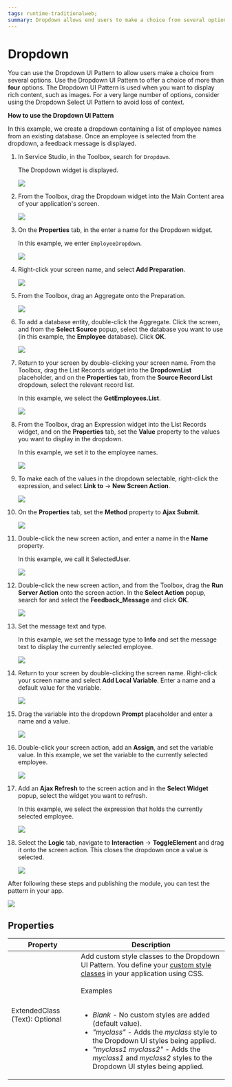 ```yaml
---
tags: runtime-traditionalweb; 
summary: Dropdown allows end users to make a choice from several options.
---
```


# Dropdown

You can use the Dropdown UI Pattern to allow users make a choice from several options. Use the Dropdown UI Pattern to offer a choice of more than **four** options. The Dropdown UI Pattern is used when you want to display rich content, such as images. For a very large number of options, consider using the Dropdown Select UI Pattern to avoid loss of context.

**How to use the Dropdown UI Pattern**

In this example, we create a dropdown containing a list of employee names from an existing database. Once an employee is selected from the dropdown, a feedback message is displayed.

1. In Service Studio, in the Toolbox, search for `Dropdown`.

    The Dropdown widget is displayed.

    ![](<images/dropdown-1-ss.png>)

1. From the Toolbox, drag the Dropdown widget into the Main Content area of your application's screen.

    ![](<images/dropdown-2-ss.png?width=800>)

1. On the **Properties** tab, in the enter a name for the Dropdown widget.

    In this example, we enter `EmployeeDropdown`.

    ![](<images/dropdown-5-ss.png?width=800>)

1. Right-click your screen name, and select **Add Preparation**.  

    ![](<images/dropdown-6-ss.png?width=800>)

1. From the Toolbox, drag an Aggregate onto the Preparation.

    ![](<images/dropdown-7-ss.png?width=800>)

1. To add a database entity, double-click the Aggregate. Click the screen, and from the **Select Source** popup, select the database you want to use (in this example, the **Employee** database). Click **OK**.

    ![](<images/dropdown-8-ss.png?width=800>)

1. Return to your screen by double-clicking your screen name. From the Toolbox, drag the List Records widget into the **DropdownList** placeholder, and on the **Properties** tab, from the **Source Record List** dropdown, select the relevant record list.

    In this example, we select the **GetEmployees.List**.

    ![](<images/dropdown-9-ss.png?width=800>)

1. From the Toolbox, drag an Expression widget into the List Records widget, and on the **Properties** tab, set the **Value** property to the values you want to display in the dropdown.

    In this example, we set it to the employee names.

    ![](<images/dropdown-10-ss.png?width=800>)

1. To make each of the values in the dropdown selectable, right-click the expression, and select **Link to** -> **New Screen Action**.

    ![](<images/dropdown-11-ss.png?width=800>)

1. On the **Properties** tab, set the **Method** property to **Ajax Submit**.

    ![](<images/dropdown-14-ss.png?width=800>)

1. Double-click the new screen action, and enter a name in the **Name** property.

    In this example, we call it SelectedUser.

    ![](<images/dropdown-20-ss.png?width=800>)

1. Double-click the new screen action, and from the Toolbox, drag the **Run Server Action** onto the screen action. In the **Select Action** popup, search for and select the **Feedback_Message** and click **OK**.

    ![](<images/dropdown-12-ss.png?width=800.png>)

1. Set the message text and type.

    In this example, we set the message type to **Info** and set the message text to display the currently selected employee.

    ![](<images/dropdown-13-ss.png?width=800>)

1. Return to your screen by double-clicking the screen name. Right-click your screen name and select **Add Local Variable**. Enter a name and a default value for the variable.

    ![](<images/dropdown-22-ss.png?width=800>)

1. Drag the variable into the dropdown **Prompt** placeholder and enter a name and a value.  

    ![](<images/dropdown-21-ss.png?width=800>)

1. Double-click your screen action, add an **Assign**, and set the variable value. In this example, we set the variable to the currently selected employee.

    ![](<images/dropdown-3-ss.png?width=800>)

1. Add an **Ajax Refresh** to the screen action and in the **Select Widget** popup, select the widget you want to refresh.

    In this example, we select the expression that holds the currently selected employee.

    ![](<images/dropdown-4-ss.png?width=800>)

1. Select the **Logic** tab, navigate to **Interaction** -> **ToggleElement** and drag it onto the screen action. This closes the dropdown once a value is selected.

    ![](<images/dropdown-15-ss.png?width=800>)

After following these steps and publishing the module, you can test the pattern in your app.

![](<images/dropdown-19-ss.png?width=800>)

## Properties

| Property | Description |
|---|---|
| ExtendedClass (Text): Optional | Add custom style classes to the Dropdown UI Pattern. You define your [custom style classes](../../../look-feel/css.md) in your application using CSS.<br/><br/>Examples<br/><br/><ul><li>_Blank_ - No custom styles are added (default value).</li><li>_"myclass"_ - Adds the _myclass_ style to the Dropdown UI styles being applied.</li><li>_"myclass1 myclass2"_ - Adds the _myclass1_ and _myclass2_ styles to the Dropdown UI styles being applied.</li></ul> |
